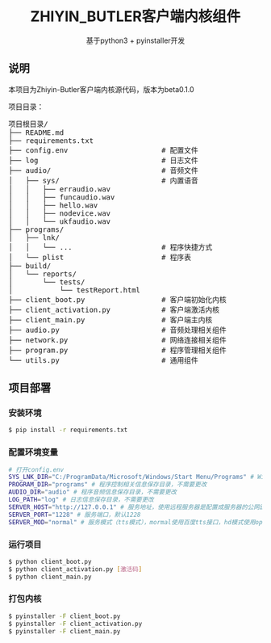 <h1 align="center">ZHIYIN_BUTLER客户端内核组件</h1>

<p align="center">基于python3 + pyinstaller开发</p>

## 说明

本项目为Zhiyin-Butler客户端内核源代码，版本为beta0.1.0

项目目录：
<pre>
项目根目录/
├── README.md
├── requirements.txt
├── config.env                      # 配置文件
├── log                             # 日志文件
├── audio/                          # 音频文件
│   ├── sys/                        # 内置语音
│   │   ├── erraudio.wav
│   │   ├── funcaudio.wav
│   │   ├── hello.wav
│   │   ├── nodevice.wav
│   │   └── ukfaudio.wav
├── programs/
│   ├── lnk/
│   │   └── ...                     # 程序快捷方式
│   └── plist                       # 程序表
├── build/
│   └── reports/
│       └── tests/
│           └── testReport.html
├── client_boot.py                  # 客户端初始化内核
├── client_activation.py            # 客户端激活内核
├── client_main.py                  # 客户端主内核
├── audio.py                        # 音频处理相关组件
├── network.py                      # 网络连接相关组件
├── program.py                      # 程序管理相关组件
└── utils.py                        # 通用组件
</pre>

## 项目部署

### 安装环境
```bash
$ pip install -r requirements.txt
```

### 配置环境变量

```bash
# 打开config.env
SYS_LNK_DIR="C:/ProgramData/Microsoft/Windows/Start Menu/Programs" # Windows开始菜单目录，默认不用更改
PROGRAM_DIR="programs" # 程序控制相关信息保存目录，不需要更改
AUDIO_DIR="audio" # 程序音频信息保存目录，不需要更改
LOG_PATH="log" # 日志信息保存目录，不需要更改
SERVER_HOST="http://127.0.0.1" # 服务地址，使用远程服务器是配置成服务器的公网ip
SERVER_PORT="1228" # 服务端口，默认1228
SERVER_MOD="normal" # 服务模式（tts模式），mormal使用百度tts接口，hd模式使用openai的tts接口

```

### 运行项目

```bash
$ python client_boot.py
$ python client_activation.py [激活码]
$ python client_main.py
```

### 打包内核

```bash
$ pyinstaller -F client_boot.py
$ pyinstaller -F client_activation.py
$ pyinstaller -F client_main.py
```